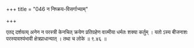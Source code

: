 +++
title = "046 न निष्क्रय-विसर्गाभ्याम्"

+++

एतद् दर्शयत्य् अनेन न परस्त्री केनचित् क्रयेण प्रतिग्रहेण वात्मीया धर्मतः शक्या कर्तुम् । यतो ऽस्य बीजनाशः परस्यावश्यंभावी क्षेत्रप्राधान्यात् । तथा च लोके ॥ ९.४६ ॥